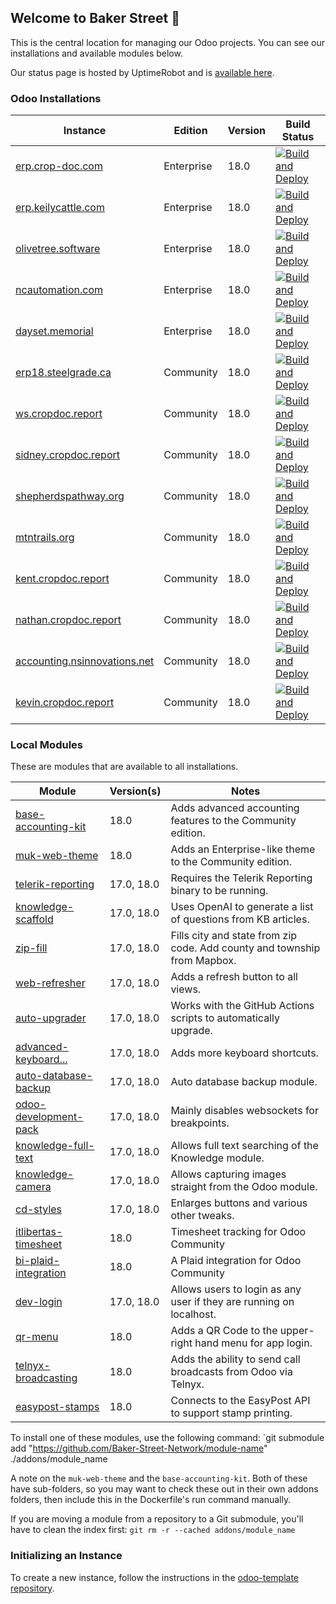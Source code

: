 ## Welcome to Baker Street 👋
This is the central location for managing our Odoo projects. You can see our installations and available modules below.

Our status page is hosted by UptimeRobot and is [available here](https://status.bakerstreet.network).

### Odoo Installations
| Instance                                               | Edition      | Version | Build Status     |
| ------------------------------------------------------ | ------------ | ------- | ---------------- |
| [erp.crop-doc.com](https://erp.crop-doc.com)           | Enterprise   | 18.0    | [![Build and Deploy](https://github.com/Baker-Street-Network/crop-doc/actions/workflows/build_and_deploy.yml/badge.svg)](https://github.com/Baker-Street-Network/crop-doc/actions/workflows/build_and_deploy.yml)
| [erp.keilycattle.com](https://erp.keilycattle.com)     | Enterprise   | 18.0    | [![Build and Deploy](https://github.com/Baker-Street-Network/keily-cattle/actions/workflows/build_and_deploy.yml/badge.svg)](https://github.com/Baker-Street-Network/keily-cattle/actions/workflows/build_and_deploy.yml)
| [olivetree.software](https://olivetree.software)       | Enterprise   | 18.0    | [![Build and Deploy](https://github.com/Baker-Street-Network/stauffer-enterprises/actions/workflows/build_and_deploy.yml/badge.svg)](https://github.com/Baker-Street-Network/stauffer-enterprises/actions/workflows/build_and_deploy.yml)
| [ncautomation.com](https://odootest.ncautomation.com)  | Enterprise   | 18.0    | [![Build and Deploy](https://github.com/Baker-Street-Network/neil-co/actions/workflows/build_and_deploy.yml/badge.svg)](https://github.com/Baker-Street-Network/neil-co/actions/workflows/build_and_deploy.yml)
| [dayset.memorial](https://dayset.memorial)             | Enterprise   | 18.0    | [![Build and Deploy](https://github.com/Baker-Street-Network/dayset-memorials/actions/workflows/build_and_deploy.yml/badge.svg)](https://github.com/Baker-Street-Network/dayset-memorials/actions/workflows/build_and_deploy.yml)
| [erp18.steelgrade.ca](https://erp18.steelgrade.ca)     | Community    | 18.0    | [![Build and Deploy](https://github.com/Baker-Street-Network/steelgrade/actions/workflows/build_and_deploy.yml/badge.svg)](https://github.com/Baker-Street-Network/steelgrade/actions/workflows/build_and_deploy.yml)
| [ws.cropdoc.report](https://ws.cropdoc.report)         | Community    | 18.0    | [![Build and Deploy](https://github.com/Baker-Street-Network/washington-street/actions/workflows/build_and_deploy.yml/badge.svg)](https://github.com/Baker-Street-Network/washington-street/actions/workflows/build_and_deploy.yml)
| [sidney.cropdoc.report](https://sidney.cropdoc.report) | Community    | 18.0    | [![Build and Deploy](https://github.com/Baker-Street-Network/sidney-rudolph/actions/workflows/build_and_deploy.yml/badge.svg)](https://github.com/Baker-Street-Network/sidney-rudolph/actions/workflows/build_and_deploy.yml)
| [shepherdspathway.org](https://shepherdspathway.org)   | Community    | 18.0    | [![Build and Deploy](https://github.com/Baker-Street-Network/shepherds-pathway/actions/workflows/build_and_deploy.yml/badge.svg)](https://github.com/Baker-Street-Network/shepherds-pathway/actions/workflows/build_and_deploy.yml)
| [mtntrails.org](https://mtntrails.org)                 | Community    | 18.0    | [![Build and Deploy](https://github.com/Baker-Street-Network/mtn-trails/actions/workflows/build_and_deploy.yml/badge.svg)](https://github.com/Baker-Street-Network/mtn-trails/actions/workflows/build_and_deploy.yml)
| [kent.cropdoc.report](https://kent.cropdoc.report)     | Community    | 18.0    | [![Build and Deploy](https://github.com/Baker-Street-Network/kent-martin/actions/workflows/build_and_deploy.yml/badge.svg)](https://github.com/Baker-Street-Network/kent-martin/actions/workflows/build_and_deploy.yml)
| [nathan.cropdoc.report](https://nathan.cropdoc.report) | Community    | 18.0    | [![Build and Deploy](https://github.com/Baker-Street-Network/nathan-martin/actions/workflows/build_and_deploy.yml/badge.svg)](https://github.com/Baker-Street-Network/nathan-martin/actions/workflows/build_and_deploy.yml)
| [accounting.nsinnovations.net](accounting.nsinnovations.net) | Community    | 18.0    | [![Build and Deploy](https://github.com/Baker-Street-Network/kings-tech/actions/workflows/build_and_deploy.yml/badge.svg)](https://github.com/Baker-Street-Network/kings-tech/actions/workflows/build_and_deploy.yml)
| [kevin.cropdoc.report](kevin.cropdoc.report)           | Community    | 18.0    | [![Build and Deploy](https://github.com/Baker-Street-Network/kevin-martin/actions/workflows/build_and_deploy.yml/badge.svg)](https://github.com/Baker-Street-Network/kevin-martin/actions/workflows/build_and_deploy.yml)

### Local Modules
These are modules that are available to all installations.

| Module                   | Version(s)    | Notes             |
| ------------------------ | ------------- | ----------------- |
| [base-accounting-kit](https://github.com/Baker-Street-Network/base-accounting-kit)           | 18.0       | Adds advanced accounting features to the Community edition.              |
| [muk-web-theme](https://github.com/Baker-Street-Network/muk-web-theme)                       | 18.0       | Adds an Enterprise-like theme to the Community edition.                  |
| [telerik-reporting](https://github.com/Baker-Street-Network/telerik-reporting)               | 17.0, 18.0 | Requires the Telerik Reporting binary to be running.                     |
| [knowledge-scaffold](https://github.com/Baker-Street-Network/knowledge-scaffold)             | 17.0, 18.0 | Uses OpenAI to generate a list of questions from KB articles.            |
| [zip-fill](https://github.com/Baker-Street-Network/zip-fill)                                 | 17.0, 18.0 | Fills city and state from zip code. Add county and township from Mapbox. |
| [web-refresher](https://github.com/Baker-Street-Network/web-refresher)                       | 17.0, 18.0 | Adds a refresh button to all views.                                      |
| [auto-upgrader](https://github.com/Baker-Street-Network/auto-upgrader)                       | 17.0, 18.0 | Works with the GitHub Actions scripts to automatically upgrade.          |
| [advanced-keyboard...](https://github.com/Baker-Street-Network/advanced-keyboard-shortcuts)  | 17.0, 18.0 | Adds more keyboard shortcuts.                                            |
| [auto-database-backup](https://github.com/Baker-Street-Network/auto-database-backup)         | 17.0, 18.0 | Auto database backup module.                                             |
| [odoo-development-pack](https://github.com/Baker-Street-Network/odoo-development-pack)       | 17.0, 18.0 | Mainly disables websockets for breakpoints.                              |
| [knowledge-full-text](https://github.com/Baker-Street-Network/knowledge-full-text)           | 17.0, 18.0 | Allows full text searching of the Knowledge module.                      |
| [knowledge-camera](https://github.com/Baker-Street-Network/knowledge-camera)                 | 17.0, 18.0 | Allows capturing images straight from the Odoo module.                   |
| [cd-styles](https://github.com/Baker-Street-Network/cd-styles)                               | 17.0, 18.0 | Enlarges buttons and various other tweaks.                               |
| [itlibertas-timesheet](https://github.com/Baker-Street-Network/itlibertas-timesheet)         | 18.0       | Timesheet tracking for Odoo Community                                    |
| [bi-plaid-integration](https://github.com/Baker-Street-Network/bi-plaid-integration)         | 18.0       | A Plaid integration for Odoo Community                                   |
| [dev-login](https://github.com/Baker-Street-Network/dev-login)                               | 17.0, 18.0 | Allows users to login as any user if they are running on localhost.      |
| [qr-menu](https://github.com/Baker-Street-Network/qr-menu)                                   | 18.0       | Adds a QR Code to the upper-right hand menu for app login.               |
| [telnyx-broadcasting](https://github.com/Baker-Street-Network/telnyx-broadcasting)           | 18.0       | Adds the ability to send call broadcasts from Odoo via Telnyx.           |
| [easypost-stamps](https://github.com/Baker-Street-Network/easypost-stamps)                   | 18.0       | Connects to the EasyPost API to support stamp printing.                  |

To install one of these modules, use the following command:
`git submodule add "https://github.com/Baker-Street-Network/module-name" ./addons/module_name

A note on the `muk-web-theme` and the `base-accounting-kit`. Both of these have sub-folders, so you may want to check these out in their own addons folders, then include this in the Dockerfile's run command manually.

If you are moving a module from a repository to a Git submodule, you'll have to clean the index first:
`git rm -r --cached addons/module_name`

### Initializing an Instance
To create a new instance, follow the instructions in the [odoo-template repository](https://github.com/Baker-Street-Network/odoo-template).
